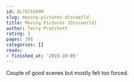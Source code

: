 ```yaml
---
id: OL7815509M
slug: moving-pictures-discworld-
title: Moving Pictures (Discworld)
author: Terry Pratchett
rating: 2
pages: 396
categories: []
reads:
- finished_at: '2015-10-05'
---
```

Couple of good scenes but mostly felt too forced.
